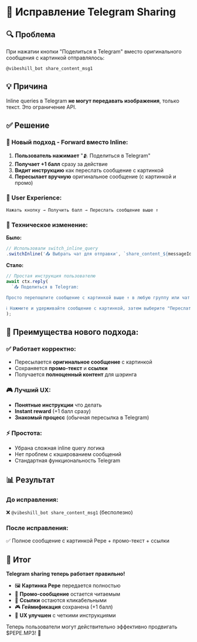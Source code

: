 # 🔧 Исправление Telegram Sharing

## 🔍 Проблема
При нажатии кнопки "Поделиться в Telegram" вместо оригинального сообщения с картинкой отправлялось:
```
@vibeshill_bot share_content_msg1
```

## 💡 Причина
Inline queries в Telegram **не могут передавать изображения**, только текст. Это ограничение API.

## ✅ Решение

### 🔄 Новый подход - Forward вместо Inline:
1. **Пользователь нажимает** "🫂 Поделиться в Telegram"
2. **Получает +1 балл** сразу за действие  
3. **Видит инструкцию** как переслать сообщение с картинкой
4. **Пересылает вручную** оригинальное сообщение (с картинкой и промо)

### 📱 User Experience:
```
Нажать кнопку → Получить балл → Переслать сообщение выше ↑
```

### 🔧 Техническое изменение:

**Было:**
```typescript
// Использовали switch_inline_query
.switchInline('📤 Выбрать чат для отправки', `share_content_${messageId}`)
```

**Стало:**
```typescript  
// Простая инструкция пользователю
await ctx.reply(
  `📤 Поделиться в Telegram:
  
Просто перепошлите сообщение с картинкой выше ↑ в любую группу или чат!

ℹ️ Нажмите и удерживайте сообщение с картинкой, затем выберите "Переслать"`
);
```

## 🎯 Преимущества нового подхода:

### ✅ **Работает корректно:**
- Пересылается **оригинальное сообщение** с картинкой
- Сохраняется **промо-текст** и **ссылки**  
- Получается **полноценный контент** для шэринга

### 🎮 **Лучший UX:**
- **Понятные инструкции** что делать
- **Instant reward** (+1 балл сразу)
- **Знакомый процесс** (обычная пересылка в Telegram)

### ⚡ **Простота:**
- Убрана сложная inline query логика
- Нет проблем с кэшированием сообщений
- Стандартная функциональность Telegram

## 📊 Результат

### До исправления:
❌ `@vibeshill_bot share_content_msg1` (бесполезно)

### После исправления:  
✅ Полное сообщение с картинкой Pepe + промо-текст + ссылки

## 🚀 Итог

**Telegram sharing теперь работает правильно!**

- 🖼️ **Картинка Pepe** передается полностью
- 📝 **Промо-сообщение** остается читаемым
- 🔗 **Ссылки** остаются кликабельными
- 🎮 **Геймификация** сохранена (+1 балл)
- 👥 **UX улучшен** с четкими инструкциями

Теперь пользователи могут действительно эффективно продвигать $PEPE.MP3! 🎉